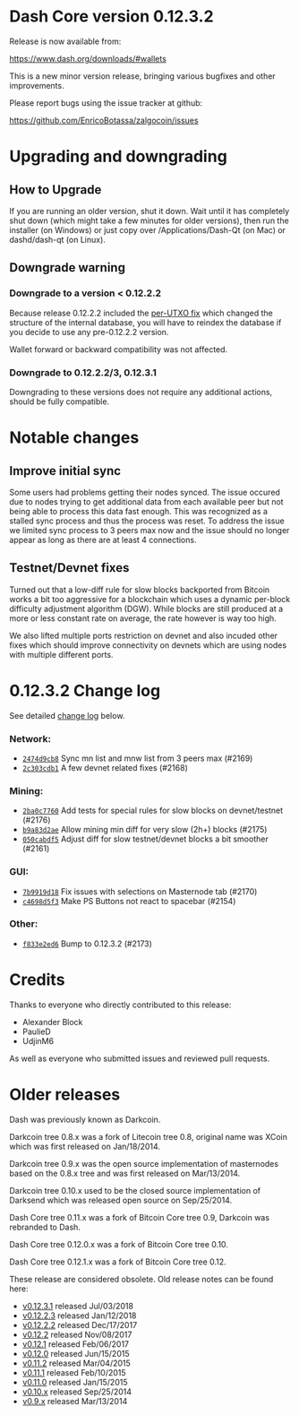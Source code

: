 Dash Core version 0.12.3.2
==========================

Release is now available from:

  <https://www.dash.org/downloads/#wallets>

This is a new minor version release, bringing various bugfixes and other
improvements.

Please report bugs using the issue tracker at github:

  <https://github.com/EnricoBotassa/zalgocoin/issues>


Upgrading and downgrading
=========================

How to Upgrade
--------------

If you are running an older version, shut it down. Wait until it has completely
shut down (which might take a few minutes for older versions), then run the
installer (on Windows) or just copy over /Applications/Dash-Qt (on Mac) or
dashd/dash-qt (on Linux).

Downgrade warning
-----------------

### Downgrade to a version < 0.12.2.2

Because release 0.12.2.2 included the [per-UTXO fix](release-notes/dash/release-notes-0.12.2.2.md#per-utxo-fix)
which changed the structure of the internal database, you will have to reindex
the database if you decide to use any pre-0.12.2.2 version.

Wallet forward or backward compatibility was not affected.

### Downgrade to 0.12.2.2/3, 0.12.3.1

Downgrading to these versions does not require any additional actions, should be
fully compatible.


Notable changes
===============

Improve initial sync
--------------------

Some users had problems getting their nodes synced. The issue occured due to nodes trying to
get additional data from each available peer but not being able to process this data fast enough.
This was recognized as a stalled sync process and thus the process was reset. To address the issue
we limited sync process to 3 peers max now and the issue should no longer appear as long as there
are at least 4 connections.

Testnet/Devnet fixes
--------------------

Turned out that a low-diff rule for slow blocks backported from Bitcoin works a bit too aggressive for
a blockchain which uses a dynamic per-block difficulty adjustment algorithm (DGW). While blocks are still
produced at a more or less constant rate on average, the rate however is way too high.

We also lifted multiple ports restriction on devnet and also incuded other fixes which should improve
connectivity on devnets which are using nodes with multiple different ports.


0.12.3.2 Change log
===================

See detailed [change log](https://github.com/EnricoBotassa/zalgocoin/compare/v0.12.3.1...dashpay:v0.12.3.2) below.

### Network:
- [`2474d9cb8`](https://github.com/EnricoBotassa/zalgocoin/commit/2474d9cb8) Sync mn list and mnw list from 3 peers max (#2169)
- [`2c303cdb1`](https://github.com/EnricoBotassa/zalgocoin/commit/2c303cdb1) A few devnet related fixes (#2168)

### Mining:
- [`2ba0c7760`](https://github.com/EnricoBotassa/zalgocoin/commit/2ba0c7760) Add tests for special rules for slow blocks on devnet/testnet (#2176)
- [`b9a83d2ae`](https://github.com/EnricoBotassa/zalgocoin/commit/b9a83d2ae) Allow mining min diff for very slow (2h+) blocks (#2175)
- [`050cabdf5`](https://github.com/EnricoBotassa/zalgocoin/commit/050cabdf5) Adjust diff for slow testnet/devnet blocks a bit smoother (#2161)

### GUI:
- [`7b9919d18`](https://github.com/EnricoBotassa/zalgocoin/commit/7b9919d18) Fix issues with selections on Masternode tab (#2170)
- [`c4698d5f3`](https://github.com/EnricoBotassa/zalgocoin/commit/c4698d5f3) Make PS Buttons not react to spacebar (#2154)

### Other:
- [`f833e2ed6`](https://github.com/EnricoBotassa/zalgocoin/commit/f833e2ed6) Bump to 0.12.3.2 (#2173)


Credits
=======

Thanks to everyone who directly contributed to this release:

- Alexander Block
- PaulieD
- UdjinM6

As well as everyone who submitted issues and reviewed pull requests.


Older releases
==============

Dash was previously known as Darkcoin.

Darkcoin tree 0.8.x was a fork of Litecoin tree 0.8, original name was XCoin
which was first released on Jan/18/2014.

Darkcoin tree 0.9.x was the open source implementation of masternodes based on
the 0.8.x tree and was first released on Mar/13/2014.

Darkcoin tree 0.10.x used to be the closed source implementation of Darksend
which was released open source on Sep/25/2014.

Dash Core tree 0.11.x was a fork of Bitcoin Core tree 0.9,
Darkcoin was rebranded to Dash.

Dash Core tree 0.12.0.x was a fork of Bitcoin Core tree 0.10.

Dash Core tree 0.12.1.x was a fork of Bitcoin Core tree 0.12.

These release are considered obsolete. Old release notes can be found here:

- [v0.12.3.1](https://github.com/EnricoBotassa/zalgocoin/blob/master/doc/release-notes/dash/release-notes-0.12.3.1.md) released Jul/03/2018
- [v0.12.2.3](https://github.com/EnricoBotassa/zalgocoin/blob/master/doc/release-notes/dash/release-notes-0.12.2.3.md) released Jan/12/2018
- [v0.12.2.2](https://github.com/EnricoBotassa/zalgocoin/blob/master/doc/release-notes/dash/release-notes-0.12.2.2.md) released Dec/17/2017
- [v0.12.2](https://github.com/EnricoBotassa/zalgocoin/blob/master/doc/release-notes/dash/release-notes-0.12.2.md) released Nov/08/2017
- [v0.12.1](https://github.com/EnricoBotassa/zalgocoin/blob/master/doc/release-notes/dash/release-notes-0.12.1.md) released Feb/06/2017
- [v0.12.0](https://github.com/EnricoBotassa/zalgocoin/blob/master/doc/release-notes/dash/release-notes-0.12.0.md) released Jun/15/2015
- [v0.11.2](https://github.com/EnricoBotassa/zalgocoin/blob/master/doc/release-notes/dash/release-notes-0.11.2.md) released Mar/04/2015
- [v0.11.1](https://github.com/EnricoBotassa/zalgocoin/blob/master/doc/release-notes/dash/release-notes-0.11.1.md) released Feb/10/2015
- [v0.11.0](https://github.com/EnricoBotassa/zalgocoin/blob/master/doc/release-notes/dash/release-notes-0.11.0.md) released Jan/15/2015
- [v0.10.x](https://github.com/EnricoBotassa/zalgocoin/blob/master/doc/release-notes/dash/release-notes-0.10.0.md) released Sep/25/2014
- [v0.9.x](https://github.com/EnricoBotassa/zalgocoin/blob/master/doc/release-notes/dash/release-notes-0.9.0.md) released Mar/13/2014


